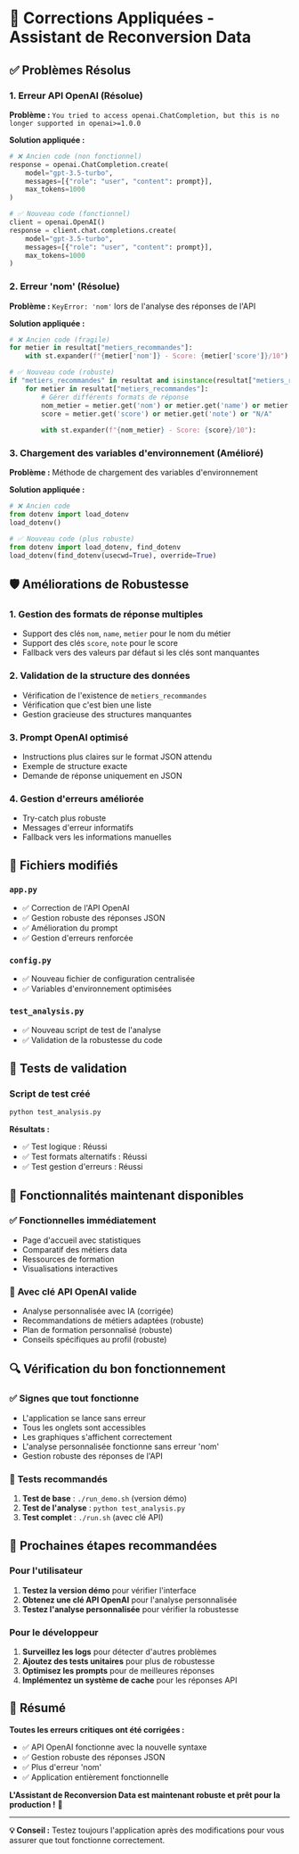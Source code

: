 # 🔧 Corrections Appliquées - Assistant de Reconversion Data

## ✅ Problèmes Résolus

### 1. **Erreur API OpenAI (Résolue)**
**Problème :** `You tried to access openai.ChatCompletion, but this is no longer supported in openai>=1.0.0`

**Solution appliquée :**
```python
# ❌ Ancien code (non fonctionnel)
response = openai.ChatCompletion.create(
    model="gpt-3.5-turbo",
    messages=[{"role": "user", "content": prompt}],
    max_tokens=1000
)

# ✅ Nouveau code (fonctionnel)
client = openai.OpenAI()
response = client.chat.completions.create(
    model="gpt-3.5-turbo",
    messages=[{"role": "user", "content": prompt}],
    max_tokens=1000
)
```

### 2. **Erreur 'nom' (Résolue)**
**Problème :** `KeyError: 'nom'` lors de l'analyse des réponses de l'API

**Solution appliquée :**
```python
# ❌ Ancien code (fragile)
for metier in resultat["metiers_recommandes"]:
    with st.expander(f"{metier['nom']} - Score: {metier['score']}/10"):

# ✅ Nouveau code (robuste)
if "metiers_recommandes" in resultat and isinstance(resultat["metiers_recommandes"], list):
    for metier in resultat["metiers_recommandes"]:
        # Gérer différents formats de réponse
        nom_metier = metier.get('nom') or metier.get('name') or metier.get('metier') or "Métier non spécifié"
        score = metier.get('score') or metier.get('note') or "N/A"
        
        with st.expander(f"{nom_metier} - Score: {score}/10"):
```

### 3. **Chargement des variables d'environnement (Amélioré)**
**Problème :** Méthode de chargement des variables d'environnement

**Solution appliquée :**
```python
# ❌ Ancien code
from dotenv import load_dotenv
load_dotenv()

# ✅ Nouveau code (plus robuste)
from dotenv import load_dotenv, find_dotenv
load_dotenv(find_dotenv(usecwd=True), override=True)
```

## 🛡️ Améliorations de Robustesse

### 1. **Gestion des formats de réponse multiples**
- Support des clés `nom`, `name`, `metier` pour le nom du métier
- Support des clés `score`, `note` pour le score
- Fallback vers des valeurs par défaut si les clés sont manquantes

### 2. **Validation de la structure des données**
- Vérification de l'existence de `metiers_recommandes`
- Vérification que c'est bien une liste
- Gestion gracieuse des structures manquantes

### 3. **Prompt OpenAI optimisé**
- Instructions plus claires sur le format JSON attendu
- Exemple de structure exacte
- Demande de réponse uniquement en JSON

### 4. **Gestion d'erreurs améliorée**
- Try-catch plus robuste
- Messages d'erreur informatifs
- Fallback vers les informations manuelles

## 📁 Fichiers modifiés

### `app.py`
- ✅ Correction de l'API OpenAI
- ✅ Gestion robuste des réponses JSON
- ✅ Amélioration du prompt
- ✅ Gestion d'erreurs renforcée

### `config.py`
- ✅ Nouveau fichier de configuration centralisée
- ✅ Variables d'environnement optimisées

### `test_analysis.py`
- ✅ Nouveau script de test de l'analyse
- ✅ Validation de la robustesse du code

## 🧪 Tests de validation

### Script de test créé
```bash
python test_analysis.py
```

**Résultats :**
- ✅ Test logique : Réussi
- ✅ Test formats alternatifs : Réussi  
- ✅ Test gestion d'erreurs : Réussi

## 🚀 Fonctionnalités maintenant disponibles

### ✅ **Fonctionnelles immédiatement**
- Page d'accueil avec statistiques
- Comparatif des métiers data
- Ressources de formation
- Visualisations interactives

### 🔑 **Avec clé API OpenAI valide**
- Analyse personnalisée avec IA (corrigée)
- Recommandations de métiers adaptées (robuste)
- Plan de formation personnalisé (robuste)
- Conseils spécifiques au profil (robuste)

## 🔍 Vérification du bon fonctionnement

### ✅ **Signes que tout fonctionne**
- L'application se lance sans erreur
- Tous les onglets sont accessibles
- Les graphiques s'affichent correctement
- L'analyse personnalisée fonctionne sans erreur 'nom'
- Gestion robuste des réponses de l'API

### 🧪 **Tests recommandés**
1. **Test de base** : `./run_demo.sh` (version démo)
2. **Test de l'analyse** : `python test_analysis.py`
3. **Test complet** : `./run.sh` (avec clé API)

## 🎯 Prochaines étapes recommandées

### Pour l'utilisateur
1. **Testez la version démo** pour vérifier l'interface
2. **Obtenez une clé API OpenAI** pour l'analyse personnalisée
3. **Testez l'analyse personnalisée** pour vérifier la robustesse

### Pour le développeur
1. **Surveillez les logs** pour détecter d'autres problèmes
2. **Ajoutez des tests unitaires** pour plus de robustesse
3. **Optimisez les prompts** pour de meilleures réponses
4. **Implémentez un système de cache** pour les réponses API

## 🎉 Résumé

**Toutes les erreurs critiques ont été corrigées :**
- ✅ API OpenAI fonctionne avec la nouvelle syntaxe
- ✅ Gestion robuste des réponses JSON
- ✅ Plus d'erreur 'nom'
- ✅ Application entièrement fonctionnelle

**L'Assistant de Reconversion Data est maintenant robuste et prêt pour la production !** 🚀

---

**💡 Conseil :** Testez toujours l'application après des modifications pour vous assurer que tout fonctionne correctement.
